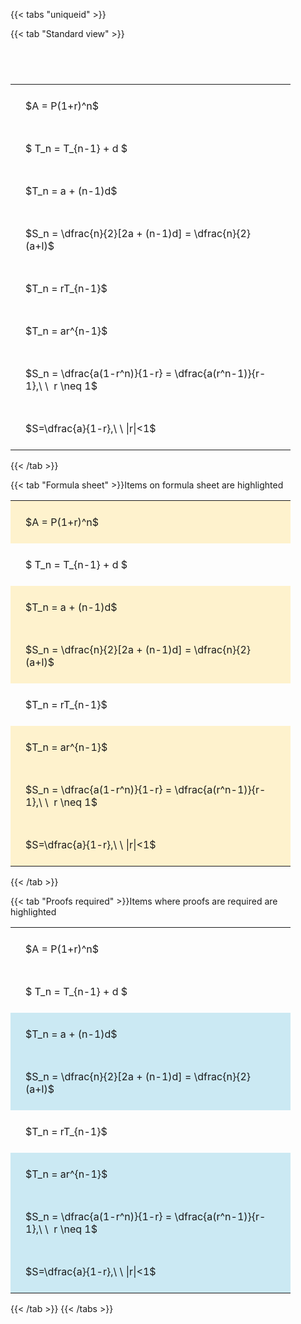 ---
---

{{< tabs "uniqueid" >}}

{{< tab "Standard view" >}}

#  
<br>
<style type="text/css">
#T_3379c th.col_heading {
  text-align: left;
  font-size: 1em;
}
#T_3379c td {
  text-align: left;
  font-size: 1em;
  padding: 1.5em;
}
#T_3379c_row0_col0, #T_3379c_row1_col0, #T_3379c_row2_col0, #T_3379c_row3_col0, #T_3379c_row4_col0, #T_3379c_row5_col0, #T_3379c_row6_col0, #T_3379c_row7_col0 {
  width: 400px;
  white-space: pre-wrap;
}
</style>
<table id="T_3379c">
  <thead>
  </thead>
  <tbody>
    <tr>
      <td id="T_3379c_row0_col0" class="data row0 col0" >$A = P(1+r)^n$</td>
    </tr>
    <tr>
      <td id="T_3379c_row1_col0" class="data row1 col0" >$ T_n = T_{n-1} + d $</td>
    </tr>
    <tr>
      <td id="T_3379c_row2_col0" class="data row2 col0" >$T_n = a + (n-1)d$</td>
    </tr>
    <tr>
      <td id="T_3379c_row3_col0" class="data row3 col0" >$S_n = \dfrac{n}{2}[2a + (n-1)d] = \dfrac{n}{2}(a+l)$</td>
    </tr>
    <tr>
      <td id="T_3379c_row4_col0" class="data row4 col0" >$T_n = rT_{n-1}$</td>
    </tr>
    <tr>
      <td id="T_3379c_row5_col0" class="data row5 col0" >$T_n = ar^{n-1}$</td>
    </tr>
    <tr>
      <td id="T_3379c_row6_col0" class="data row6 col0" >$S_n = \dfrac{a(1-r^n)}{1-r} = \dfrac{a(r^n-1)}{r-1},\ \  r \neq 1$</td>
    </tr>
    <tr>
      <td id="T_3379c_row7_col0" class="data row7 col0" >$S=\dfrac{a}{1-r},\ \ |r|<1$</td>
    </tr>
  </tbody>
</table>
{{< /tab >}}

{{< tab "Formula sheet" >}}Items on formula sheet are highlighted
<br>
<style type="text/css">
#T_82eac th.col_heading {
  text-align: left;
  font-size: 1em;
}
#T_82eac td {
  text-align: left;
  font-size: 1em;
  padding: 1.5em;
}
#T_82eac_row0_col0, #T_82eac_row2_col0, #T_82eac_row3_col0, #T_82eac_row5_col0, #T_82eac_row6_col0, #T_82eac_row7_col0 {
  width: 400px;
  background-color: rgba(255,194,10, 0.2);
  white-space: pre-wrap;
}
#T_82eac_row1_col0, #T_82eac_row4_col0 {
  width: 400px;
  white-space: pre-wrap;
}
</style>
<table id="T_82eac">
  <thead>
  </thead>
  <tbody>
    <tr>
      <td id="T_82eac_row0_col0" class="data row0 col0" >$A = P(1+r)^n$</td>
    </tr>
    <tr>
      <td id="T_82eac_row1_col0" class="data row1 col0" >$ T_n = T_{n-1} + d $</td>
    </tr>
    <tr>
      <td id="T_82eac_row2_col0" class="data row2 col0" >$T_n = a + (n-1)d$</td>
    </tr>
    <tr>
      <td id="T_82eac_row3_col0" class="data row3 col0" >$S_n = \dfrac{n}{2}[2a + (n-1)d] = \dfrac{n}{2}(a+l)$</td>
    </tr>
    <tr>
      <td id="T_82eac_row4_col0" class="data row4 col0" >$T_n = rT_{n-1}$</td>
    </tr>
    <tr>
      <td id="T_82eac_row5_col0" class="data row5 col0" >$T_n = ar^{n-1}$</td>
    </tr>
    <tr>
      <td id="T_82eac_row6_col0" class="data row6 col0" >$S_n = \dfrac{a(1-r^n)}{1-r} = \dfrac{a(r^n-1)}{r-1},\ \  r \neq 1$</td>
    </tr>
    <tr>
      <td id="T_82eac_row7_col0" class="data row7 col0" >$S=\dfrac{a}{1-r},\ \ |r|<1$</td>
    </tr>
  </tbody>
</table>
{{< /tab >}}

{{< tab "Proofs required" >}}Items where proofs are required are highlighted
<br>
<style type="text/css">
#T_233f7 th.col_heading {
  text-align: left;
  font-size: 1em;
}
#T_233f7 td {
  text-align: left;
  font-size: 1em;
  padding: 1.5em;
}
#T_233f7_row0_col0, #T_233f7_row1_col0, #T_233f7_row4_col0 {
  width: 400px;
  white-space: pre-wrap;
}
#T_233f7_row2_col0, #T_233f7_row3_col0, #T_233f7_row5_col0, #T_233f7_row6_col0, #T_233f7_row7_col0 {
  width: 400px;
  background-color: rgba(0,150,200, 0.2);
  white-space: pre-wrap;
}
</style>
<table id="T_233f7">
  <thead>
  </thead>
  <tbody>
    <tr>
      <td id="T_233f7_row0_col0" class="data row0 col0" >$A = P(1+r)^n$</td>
    </tr>
    <tr>
      <td id="T_233f7_row1_col0" class="data row1 col0" >$ T_n = T_{n-1} + d $</td>
    </tr>
    <tr>
      <td id="T_233f7_row2_col0" class="data row2 col0" >$T_n = a + (n-1)d$</td>
    </tr>
    <tr>
      <td id="T_233f7_row3_col0" class="data row3 col0" >$S_n = \dfrac{n}{2}[2a + (n-1)d] = \dfrac{n}{2}(a+l)$</td>
    </tr>
    <tr>
      <td id="T_233f7_row4_col0" class="data row4 col0" >$T_n = rT_{n-1}$</td>
    </tr>
    <tr>
      <td id="T_233f7_row5_col0" class="data row5 col0" >$T_n = ar^{n-1}$</td>
    </tr>
    <tr>
      <td id="T_233f7_row6_col0" class="data row6 col0" >$S_n = \dfrac{a(1-r^n)}{1-r} = \dfrac{a(r^n-1)}{r-1},\ \  r \neq 1$</td>
    </tr>
    <tr>
      <td id="T_233f7_row7_col0" class="data row7 col0" >$S=\dfrac{a}{1-r},\ \ |r|<1$</td>
    </tr>
  </tbody>
</table>
{{< /tab >}}
{{< /tabs >}}